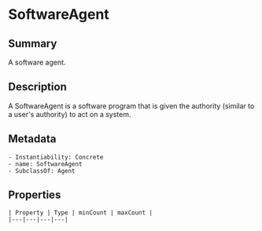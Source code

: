 <!-- Automatically generated by spec-parser v2.0.0 on 2023-12-25T20:28:21.783513+00:00 -->
<!-- SPDX-License-Identifier: Community-Spec-1.0 -->

# SoftwareAgent

## Summary

A software agent.


## Description

A SoftwareAgent is a software program that is given the authority (similar to a user's authority) to act on a system.


## Metadata

    - Instantiability: Concrete
    - name: SoftwareAgent
    - SubclassOf: Agent



## Properties

    | Property | Type | minCount | maxCount |
    |---|---|---|---|

